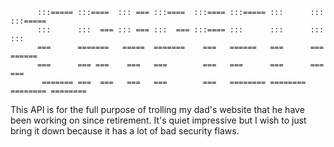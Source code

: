```
      :::===== :::====  ::: === :::====  :::==== :::===== :::      :::      :::=====
      :::      :::  === ::: === :::  === :::==== :::      :::      :::      :::     
      ===      =======   =====  =======    ===   ======   ===      ===      ======  
      ===      === ===    ===   ===        ===   ===      ===      ===      ===     
       ======= ===  ===   ===   ===        ===   ======== ======== ======== ========                                                                                                                                
```
This API is for the full purpose of trolling my dad's website that he have been working on since retirement.  It's quiet impressive but I wish to just bring it down because it has a lot of bad security flaws.
